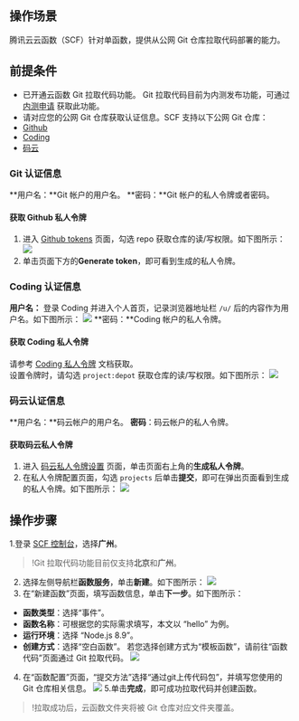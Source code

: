 ## 操作场景
腾讯云云函数（SCF）针对单函数，提供从公网 Git 仓库拉取代码部署的能力。

## 前提条件
 - 已开通云函数 Git 拉取代码功能。
 Git 拉取代码目前为内测发布功能，可通过 [内测申请](https://cloud.tencent.com/apply/p/kd8np1at8r) 获取此功能。
 - 请对应您的公网 Git 仓库获取认证信息。SCF 支持以下公网 Git 仓库：
  - [Github](#git)
  - [Coding](#coding) 
  - [码云](#yun)





[](id:git)
### Git 认证信息
**用户名：**Git 帐户的用户名。
**密码：**Git 帐户的私人令牌或者密码。

#### 获取 Github 私人令牌
1. 进入 [Github tokens](https://github.com/settings/tokens) 页面，勾选 repo 获取仓库的读/写权限。如下图所示：
![](https://main.qcloudimg.com/raw/6e12bcb45bbd998d80440a0e0849f035.png)
2. 单击页面下方的**Generate token**，即可看到生成的私人令牌。

[](id:coding)
### Coding 认证信息
**用户名：** 登录 Coding 并进入个人首页，记录浏览器地址栏 `/u/` 后的内容作为用户名。如下图所示：
![](https://main.qcloudimg.com/raw/966071a6c017ae3ca337cfed7b302f77.png)
**密码：**Coding 帐户的私人令牌。

#### 获取 Coding 私人令牌
请参考 [Coding 私人令牌](https://open.coding.net/personal-access-token/#%E5%88%9B%E5%BB%BA%E4%B8%AA%E4%BA%BA%E8%AE%BF%E9%97%AE%E4%BB%A4%E7%89%8C) 文档获取。  
设置令牌时，请勾选 `project:depot` 获取仓库的读/写权限。如下图所示：
![](https://main.qcloudimg.com/raw/2a221caac37be9b91767c8ef1065371a.png)

[](id:yun)
### 码云认证信息
**用户名：**码云帐户的用户名。
**密码**：码云帐户的私人令牌。

#### 获取码云私人令牌
1. 进入 [码云私人令牌设置](https://gitee.com/profile/personal_access_tokens) 页面，单击页面右上角的**生成私人令牌**。
2. 在私人令牌配置页面，勾选 `projects` 后单击**提交**，即可在弹出页面看到生成的私人令牌。如下图所示：
![](https://main.qcloudimg.com/raw/4ecc29dd0cc3b3a5137f92bd90b84813.png)

## 操作步骤
1.登录 [SCF 控制台](https://console.cloud.tencent.com/scf/index)，选择**广州**。
>!Git 拉取代码功能目前仅支持**北京**和**广州**。
>
2. 选择左侧导航栏**函数服务**，单击**新建**。如下图所示：
![](https://main.qcloudimg.com/raw/3edbe1d2a74e21a2800bd21b08741f50.png)
3. 在“新建函数”页面，填写函数信息，单击**下一步**。如下图所示：
 - **函数类型**：选择“事件”。
 - **函数名称**：可根据您的实际需求填写，本文以 “hello” 为例。
 - **运行环境**：选择 “Node.js 8.9”。
 - **创建方式**：选择“空白函数”。
 若您选择创建方式为“模板函数”，请前往“函数代码”页面通过 Git 拉取代码。
![](https://main.qcloudimg.com/raw/b9375bc943bbb78ccb6c0c83c8d06dfe.png)
4. 在“函数配置”页面，“提交方法”选择“通过git上传代码包”，并填写您使用的 Git 仓库相关信息。
![](https://main.qcloudimg.com/raw/8992b7bc2e06f9135164f5cb69783817.png)
5.单击**完成**，即可成功拉取代码并创建函数。
>!拉取成功后，云函数文件夹将被 Git 仓库对应文件夹覆盖。

